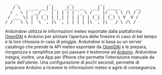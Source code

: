 <pre>
    _            _       _           _
   / \   _ __ __| |_   _(_)_ __   __| | _____      __
  / _ \ | '__/ _` | | | | | '_ \ / _` |/ _ \ \ /\ / /
 / ___ \| | | (_| | |_| | | | | | (_| | (_) \ V  V /
/_/   \_\_|  \__,_|\__,_|_|_| |_|\__,_|\___/ \_/\_/
</pre>

Arduindow utilizza le informazioni meteo esportate dalla piattaforma
[OpenDAI] e Arduino per pilotare l’apertura delle finestre in caso
di bel tempo e la loro chiusura in caso di pioggia.  Arduindow si
basa su un server casalingo che prende le API meteo esportate da
[OpenDAI] e le prepara, riorganizza e semplifica per poi passare il
testimone ad [Arduino]. Arduindow integra, inoltre, una App per iPhone
che permette l’interazione manuale da parte dell’utente.  Una
configurazione di pochi secondi, permette di preparare Arduino a
ricevere le informazioni meteo e agire di conseguenza.

[Arduino]: http://www.arduino.cc/
[OpenDai]: http://www.open-dai.eu/
